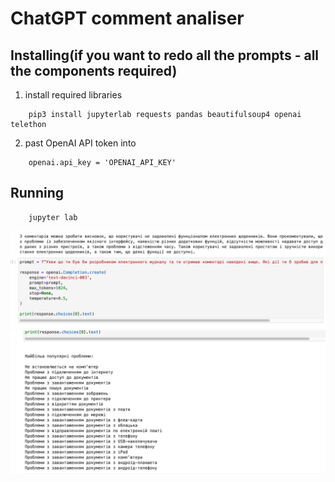 # ChatGPT comment analiser

## Installing(if you want to redo all the prompts - all the components required)

1. install required libraries
```
    pip3 install jupyterlab requests pandas beautifulsoup4 openai telethon
```
2. past OpenAI API token into
```
    openai.api_key = 'OPENAI_API_KEY'
```

## Running
```
    jupyter lab
```

![prompt1](images/1.png)
![prompt1](images/2.png)
